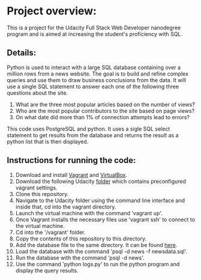 # Project overview:
This is a project for the Udacity Full Stack Web Developer nanodegree program and is aimed at increasing the student's proficiency with SQL.
## Details:
Python is used to interact with a large SQL database containing over a million rows from a news website.
The goal is to build and refine complex queries and use them to draw business conclusions from the data. It will use a single SQL statement to answer each one of the following three questions about the site.

1. What are the three most popular articles based on the number of views?
2. Who are the most popular contributors to the site based on page views?
3. On what date did more than 1% of connection attempts lead to errors?

This code uses PostgreSQL and python. It uses a sigle SQL select statement to get results from the database and returns the result as a python list that is then displayed.

## Instructions for running the code:
1. Download and install [Vagrant](https://www.vagrantup.com/) and [VirtualBox](https://www.virtualbox.org/).
2. Download the following Udacity [folder](https://d17h27t6h515a5.cloudfront.net/topher/2017/August/59822701_fsnd-virtual-machine/fsnd-virtual-machine.zip) which contains preconfigured vagrant settings.
3. Clone this repository.
5. Navigate to the Udacity folder using the command line interface and inside that, cd into the vagrant directory.
6. Launch the virtual machine with the command 'vagrant up'.
7. Once Vagrant installs the necessary files use 'vagrant ssh' to connect to the virtual machine.
8. Cd into the '/vagrant' folder.
9. Copy the contents of this repository to this directory.
10. Add the database file to the same directory. It can be found [here](https://d17h27t6h515a5.cloudfront.net/topher/2016/August/57b5f748_newsdata/newsdata.zip).
10. Load the database with the command 'psql -d news -f newsdata.sql'.
11. Run the database with the command 'psql -d news'.
12. Use the command 'python logs.py' to run the python program and display the query results.

